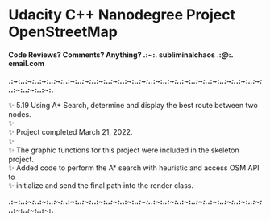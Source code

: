 # Udacity C++ Nanodegree Project OpenStreetMap
#### Code Reviews?  Comments?  Anything? .:*~*:. subliminalchaos .:*@*:. email.com
<b>.:*~*:._.:*~*:._.:*~*:._.:*~*:._.:*~*:._.:*~*:._.:*~*:._.:*~*:._.:*~*:._.:*~*:._.:*~*:._.:*~*:._.:*~*:._.:*~*:._.:*~*:._.:*~*:._.:*~*:._.:*~*:._.:*~*:._.:*~*:._.:*~*:.</b>

✨ 5.19 Using A* Search, determine and display the best route between two nodes.<br>
✨<br>
✨ Project completed March 21, 2022.<br>
✨<br>
✨  The graphic functions for this project were included in the skeleton project.<br>
✨  Added code to perform the A* search with heuristic and access OSM API to<br>
✨  initialize and send the final path into the render class.<br>

<b>.:*~*:._.:*~*:._.:*~*:._.:*~*:._.:*~*:._.:*~*:._.:*~*:._.:*~*:._.:*~*:._.:*~*:._.:*~*:._.:*~*:._.:*~*:._.:*~*:._.:*~*:._.:*~*:._.:*~*:._.:*~*:._.:*~*:._.:*~*:._.:*~*:.</b>
